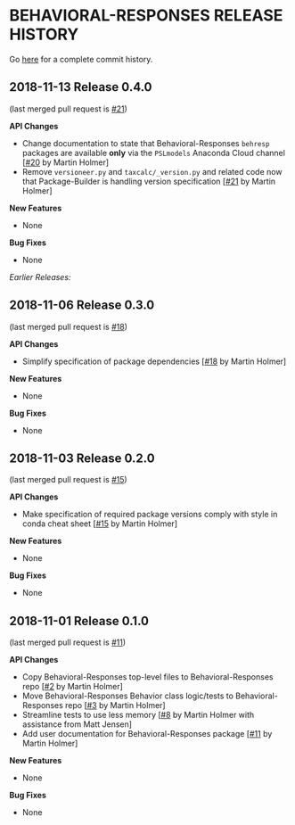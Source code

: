 BEHAVIORAL-RESPONSES RELEASE HISTORY
====================================
Go [here](https://github.com/open-source-economics/Behavioral-Responses/pulls?q=is%3Apr+is%3Aclosed)
for a complete commit history.


2018-11-13 Release 0.4.0
------------------------
(last merged pull request is
[#21](https://github.com/open-source-economics/Behavioral-Responses/pull/21))

**API Changes**
- Change documentation to state that Behavioral-Responses `behresp` packages are available **only** via the `PSLmodels` Anaconda Cloud channel
  [[#20](https://github.com/open-source-economics/Behavioral-Responses/pull/20)
  by Martin Holmer]
- Remove `versioneer.py` and `taxcalc/_version.py` and related code now that Package-Builder is handling version specification
  [[#21](https://github.com/open-source-economics/Behavioral-Responses/pull/21)
  by Martin Holmer]

**New Features**
- None

**Bug Fixes**
- None


_Earlier Releases:_


2018-11-06 Release 0.3.0
------------------------
(last merged pull request is
[#18](https://github.com/open-source-economics/Behavioral-Responses/pull/18))

**API Changes**
- Simplify specification of package dependencies
  [[#18](https://github.com/open-source-economics/Behavioral-Responses/pull/18)
  by Martin Holmer]

**New Features**
- None

**Bug Fixes**
- None


2018-11-03 Release 0.2.0
------------------------
(last merged pull request is
[#15](https://github.com/open-source-economics/Behavioral-Responses/pull/15))

**API Changes**
- Make specification of required package versions comply with style in conda cheat sheet
  [[#15](https://github.com/open-source-economics/Behavioral-Responses/pull/15)
  by Martin Holmer]

**New Features**
- None

**Bug Fixes**
- None


2018-11-01 Release 0.1.0
------------------------
(last merged pull request is
[#11](https://github.com/open-source-economics/Behavioral-Responses/pull/11))

**API Changes**
- Copy Behavioral-Responses top-level files to Behavioral-Responses repo
  [[#2](https://github.com/open-source-economics/Behavioral-Responses/pull/2)
  by Martin Holmer]
- Move Behavioral-Responses Behavior class logic/tests to Behavioral-Responses repo
  [[#3](https://github.com/open-source-economics/Behavioral-Responses/pull/3)
  by Martin Holmer]
- Streamline tests to use less memory
  [[#8](https://github.com/open-source-economics/Behavioral-Responses/pull/8)
  by Martin Holmer with assistance from Matt Jensen]
- Add user documentation for Behavioral-Responses package
  [[#11](https://github.com/open-source-economics/Behavioral-Responses/pull/11)
  by Martin Holmer]

**New Features**
- None

**Bug Fixes**
- None
